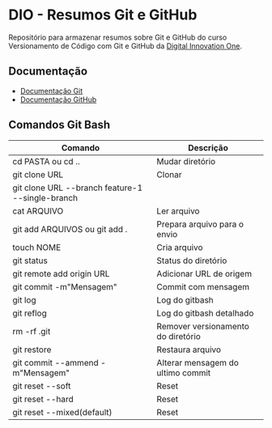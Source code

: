 # DIO - Resumos Git e GitHub

Repositório para armazenar resumos sobre Git e GitHub do curso Versionamento de Código com Git e GitHub da [Digital Innovation One](gttps://www.dio.me/).

## Documentação

- [Documentação Git](https://git-scm.com/doc)
- [Documentação GitHub](https://docs.github.com/pt)

## Comandos Git Bash


| Comando  | Descrição |
| ------------- | ------------- |
| cd PASTA ou cd .. | Mudar diretório  |
| git clone URL   | Clonar   |
| git clone URL --branch feature-1 --single-branch   |    |
| cat ARQUIVO   | Ler arquivo   |
| git add ARQUIVOS ou git add .   | Prepara arquivo para o envio   |
| touch NOME   | Cria arquivo   |
| git status   |  Status do diretório  |
| git remote add origin URL   |  Adicionar URL de origem  |
| git commit -m"Mensagem"   |  Commit com mensagem  |
| git log   |  Log do gitbash  |
| git reflog   |  Log do gitbash detalhado  |
| rm -rf .git   |  Remover versionamento do diretório  |
| git restore   |  Restaura arquivo  |
| git commit --ammend -m"Mensagem"   |  Alterar mensagem do ultimo commit  |
| git reset --soft  |  Reset  |
| git reset --hard   |  Reset  |
| git reset --mixed(default)   |  Reset  |